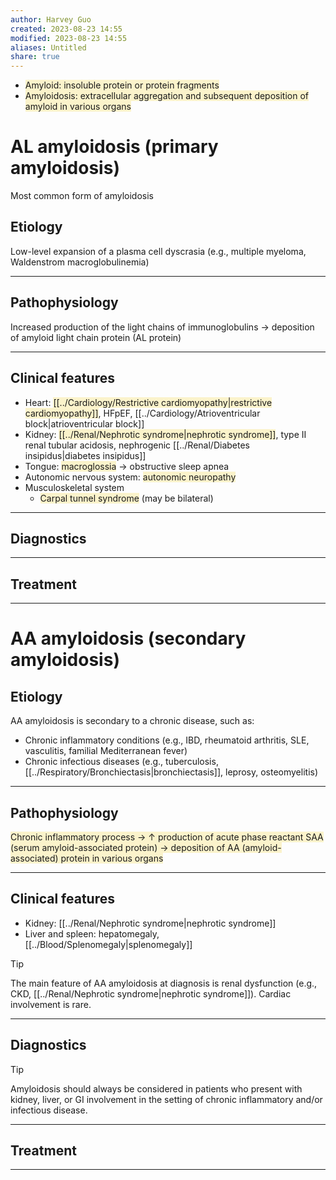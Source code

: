 ```yaml
---
author: Harvey Guo
created: 2023-08-23 14:55
modified: 2023-08-23 14:55
aliases: Untitled
share: true
---
```

- <span style="background:rgba(240, 200, 0, 0.2)">Amyloid: insoluble protein or protein fragments</span>
- <span style="background:rgba(240, 200, 0, 0.2)">Amyloidosis: extracellular aggregation and subsequent deposition of amyloid in various organs</span>
# AL amyloidosis (primary amyloidosis)
Most common form of amyloidosis
## Etiology
Low-level expansion of a plasma cell dyscrasia (e.g., multiple myeloma, Waldenstrom macroglobulinemia)

---
## Pathophysiology
Increased production of the light chains of immunoglobulins → deposition of amyloid light chain protein (AL protein)

---
## Clinical features
- Heart: <span style="background:rgba(240, 200, 0, 0.2)">[[../Cardiology/Restrictive cardiomyopathy|restrictive cardiomyopathy]]</span>, HFpEF, [[../Cardiology/Atrioventricular block|atrioventricular block]]
- Kidney: <span style="background:rgba(240, 200, 0, 0.2)">[[../Renal/Nephrotic syndrome|nephrotic syndrome]]</span>, type II renal tubular acidosis, nephrogenic [[../Renal/Diabetes insipidus|diabetes insipidus]]
- Tongue: <span style="background:rgba(240, 200, 0, 0.2)">macroglossia</span> → obstructive sleep apnea 
- Autonomic nervous system: <span style="background:rgba(240, 200, 0, 0.2)">autonomic neuropathy</span>
- Musculoskeletal system
	- <span style="background:rgba(240, 200, 0, 0.2)">Carpal tunnel syndrome</span> (may be bilateral)

---
## Diagnostics


---
## Treatment


---

# AA amyloidosis (secondary amyloidosis)
## Etiology
AA amyloidosis is secondary to a chronic disease, such as:
- Chronic inflammatory conditions (e.g., IBD, rheumatoid arthritis, SLE, vasculitis, familial Mediterranean fever)
- Chronic infectious diseases (e.g., tuberculosis, [[../Respiratory/Bronchiectasis|bronchiectasis]], leprosy, osteomyelitis)

---
## Pathophysiology
<span style="background:rgba(240, 200, 0, 0.2)">Chronic inflammatory process → ↑ production of acute phase reactant SAA (serum amyloid-associated protein) → deposition of AA (amyloid-associated) protein in various organs</span>

---
## Clinical features
- Kidney: [[../Renal/Nephrotic syndrome|nephrotic syndrome]]
- Liver and spleen: hepatomegaly, [[../Blood/Splenomegaly|splenomegaly]]
>[!tip] 
>The main feature of AA amyloidosis at diagnosis is renal dysfunction (e.g., CKD, [[../Renal/Nephrotic syndrome|nephrotic syndrome]]). Cardiac involvement is rare.

---
## Diagnostics
>[!tip] 
>Amyloidosis should always be considered in patients who present with kidney, liver, or GI involvement in the setting of chronic inflammatory and/or infectious disease.

---
## Treatment


---